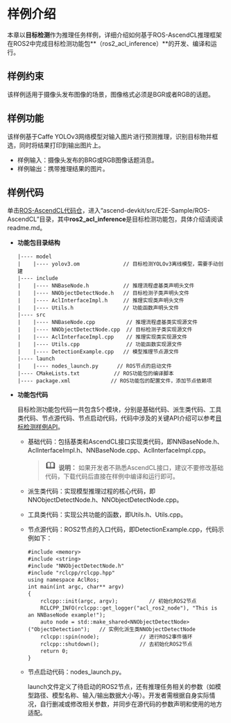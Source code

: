 # 样例介绍<a name="ZH-CN_TOPIC_0000001582000613"></a>

本章以**目标检测**作为推理任务样例，详细介绍如何基于ROS-AscendCL推理框架在ROS2中完成目标检测功能包**（ros2\_acl\_inference）**的开发、编译和运行。

## 样例约束<a name="section77556462313"></a>

该样例适用于摄像头发布图像的场景，图像格式必须是BGR或者RGB的话题。

## 样例功能<a name="section573017485417"></a>

该样例基于Caffe YOLOv3网络模型对输入图片进行预测推理，识别目标物并框选，同时将结果打印到输出图片上。

-   样例输入：摄像头发布的BRG或RGB图像话题消息。
-   样例输出：携带推理结果的图片。

## 样例代码<a name="section17702104845315"></a>

单击[ROS-AscendCL代码仓](https://gitee.com/HUAWEI-ASCEND/ascend-devkit/tree/master/src/E2E-Sample/ROS-AscendCL)，进入“ascend-devkit/src/E2E-Sample/ROS-AscendCL”目录，其中**ros2\_acl\_inference**是目标检测功能包，具体介绍请阅读readme.md。

-   **功能包目录结构**

    ```
    |---- model
    |    |---- yolov3.om              // 目标检测YOLOv3离线模型，需要手动创建
    |---- include
    |    |---- NNBaseNode.h           // 推理流程虚基类声明头文件
    |    |---- NNObjectDetectNode.h   // 目标检测子类声明头文件
    |    |---- AclInterfaceImpl.h     // 推理实现类声明头文件
    |    |---- Utils.h                // 功能函数声明头文件
    |---- src
    |    |---- NNBaseNode.cpp          // 推理流程虚基类实现源文件
    |    |---- NNObjectDetectNode.cpp  // 目标检测子类实现源文件
    |    |---- AclInterfaceImpl.cpp    // 推理实现类实现源文件
    |    |---- Utils.cpp               // 功能函数实现源文件
    |    |---- DetectionExample.cpp   // 模型推理节点源文件
    |---- launch
    |    |---- nodes_launch.py      // ROS节点的启动文件
    |---- CMakeLists.txt           // ROS功能包的编译脚本
    |---- package.xml             // ROS功能包的配置文件，添加节点依赖项
    ```

-   **功能包代码**

    目标检测功能包代码一共包含5个模块，分别是基础代码、派生类代码、工具类代码、节点源代码、节点启动代码，代码中涉及的关键API介绍可以参考[目标检测样例API](目标检测样例API.md)。

    -   基础代码：包括基类和AscendCL接口实现类代码，即NNBaseNode.h、AclInterfaceImpl.h、NNBaseNode.cpp、AclInterfaceImpl.cpp。

        >![](public_sys-resources/icon-note.gif) **说明：** 
        >如果开发者不熟悉AscendCL接口，建议不要修改基础代码，下载代码后直接在样例中编译和运行即可。

    -   派生类代码：实现模型推理过程的核心代码，即NNObjectDetectNode.h、NNObjectDetectNode.cpp。
    -   工具类代码：实现公共功能的函数，即Utils.h、Utils.cpp。
    -   节点源代码：ROS2节点的入口代码，即DetectionExample.cpp，代码示例如下：

        ```
        #include <memory>
        #include <string>
        #include "NNObjectDetectNode.h"
        #include "rclcpp/rclcpp.hpp"
        using namespace AclRos;
        int main(int argc, char** argv) 
        {
            rclcpp::init(argc, argv);          // 初始化ROS2节点
            RCLCPP_INFO(rclcpp::get_logger("acl_ros2_node"), "This is an NNBaseNode example!");
            auto node = std::make_shared<NNObjectDetectNode>("ObjectDetection");   // 实例化派生类NNObjectDetectNode
            rclcpp::spin(node);             // 进行ROS2事件循环
            rclcpp::shutdown();             // 去初始化ROS2节点 
            return 0;
        }
        ```

    -   节点启动代码：nodes\_launch.py。

        launch文件定义了待启动的ROS2节点，还有推理任务相关的参数（如模型路径、模型名称、输入/输出数据大小等）。开发者需根据自身实际情况，自行删减或修改相关参数，并同步在源代码的参数声明和使用的地方适配。



